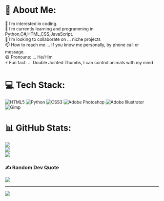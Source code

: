 # 💫 About Me:
👀 I’m interested in coding.<br>🌱 I’m currently learning and programming in Python,C#,HTML,CSS,JavaScript.<br>💞️ I’m looking to collaborate on ... niche projects<br>📫 How to reach me ... If you know me personally, by phone call or message.<br>😄 Pronouns: ... He/Him<br>⚡ Fun fact: ... Double Jointed Thumbs, I can control animals with my mind


# 💻 Tech Stack:
![HTML5](https://img.shields.io/badge/html5-%23E34F26.svg?style=for-the-badge&logo=html5&logoColor=white) ![Python](https://img.shields.io/badge/python-3670A0?style=for-the-badge&logo=python&logoColor=ffdd54) ![CSS3](https://img.shields.io/badge/css3-%231572B6.svg?style=for-the-badge&logo=css3&logoColor=white) ![Adobe Photoshop](https://img.shields.io/badge/adobe%20photoshop-%2331A8FF.svg?style=for-the-badge&logo=adobe%20photoshop&logoColor=white) ![Adobe Illustrator](https://img.shields.io/badge/adobe%20illustrator-%23FF9A00.svg?style=for-the-badge&logo=adobe%20illustrator&logoColor=white) ![Gimp](https://img.shields.io/badge/Gimp-657D8B?style=for-the-badge&logo=gimp&logoColor=FFFFFF)
# 📊 GitHub Stats:
![](https://github-readme-stats.vercel.app/api?username=Ry-Pereira&theme=tokyonight&hide_border=false&include_all_commits=false&count_private=false)<br/>
![](https://github-readme-streak-stats.herokuapp.com/?user=Ry-Pereira&theme=tokyonight&hide_border=false)<br/>
![](https://github-readme-stats.vercel.app/api/top-langs/?username=Ry-Pereira&theme=tokyonight&hide_border=false&include_all_commits=false&count_private=false&layout=compact)

### ✍️ Random Dev Quote
![](https://quotes-github-readme.vercel.app/api?type=horizontal&theme=tokyonight)

---
[![](https://visitcount.itsvg.in/api?id=Ry-Pereira&icon=3&color=1)](https://visitcount.itsvg.in)

<!-- Proudly created with GPRM ( https://gprm.itsvg.in ) -->
